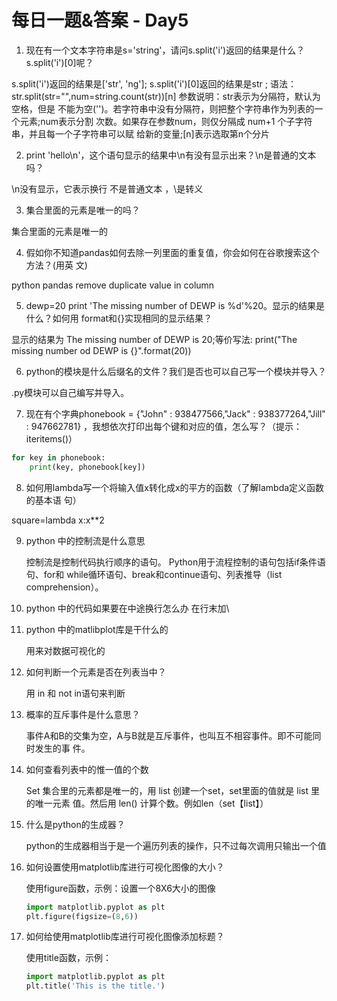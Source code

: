 # 每日一题&答案 - Day5

1. 现在有一个文本字符串是s='string'，请问s.split('i')返回的结果是什么？s.split('i')[0]呢？

  s.split('i')返回的结果是['str', 'ng']; s.split('i')[0]返回的结果是str ; 语法：
  str.split(str="",num=string.count(str))[n] 参数说明：str表示为分隔符，默认为空格，但是
  不能为空('')。若字符串中没有分隔符，则把整个字符串作为列表的一个元素;num表示分割
  次数。如果存在参数num，则仅分隔成 num+1 个子字符串，并且每一个子字符串可以赋
  给新的变量;[n]表示选取第n个分片

2. print 'hello\n'，这个语句显示的结果中\n有没有显示出来？\n是普通的文本吗？

  \n没有显示，它表示换行 不是普通文本 ，\是转义

3. 集合里面的元素是唯一的吗？

  集合里面的元素是唯一的

4. 假如你不知道pandas如何去除一列里面的重复值，你会如何在谷歌搜索这个方法？(用英
  文)

  python pandas remove duplicate value in column

5. dewp=20 print 'The missing number of DEWP is %d'%20。显示的结果是什么？如何用
  format和{}实现相同的显示结果？

  显示的结果为 The missing number of DEWP is 20;等价写法: print("The missing number
  od DEWP is {}".format(20))

6. python的模块是什么后缀名的文件？我们是否也可以自己写一个模块并导入？

  .py模块可以自己编写并导入。

7. 现在有个字典phonebook = {"John" : 938477566,"Jack" : 938377264,"Jill" : 947662781}
  ，我想依次打印出每个键和对应的值，怎么写？（提示：iteritems()）

  ```python
  for key in phonebook: 
      print(key, phonebook[key])
  
  ```

8. 如何用lambda写一个将输入值x转化成x的平方的函数（了解lambda定义函数的基本语
  句）

  square=lambda x:x**2

9. python 中的控制流是什么意思

   控制流是控制代码执行顺序的语句。 Python用于流程控制的语句包括if条件语句、for和
   while循环语句、break和continue语句、列表推导（list comprehension）。

10. python 中的代码如果要在中途换行怎么办
    在行末加\

11. python 中的matlibplot库是干什么的

    用来对数据可视化的

12. 如何判断一个元素是否在列表当中？

    用 in 和 not in语句来判断

13. 概率的互斥事件是什么意思？

    事件A和B的交集为空，A与B就是互斥事件，也叫互不相容事件。即不可能同时发生的事
    件。

14. 如何查看列表中的惟一值的个数

    Set 集合里的元素都是唯一的，用 list 创建一个set，set里面的值就是 list 里的唯一元素
    值。然后用 len() 计算个数。例如len（set【list】）

15. 什么是python的生成器？

    python的生成器相当于是一个遍历列表的操作，只不过每次调用只输出一个值

16. 如何设置使用matplotlib库进行可视化图像的大小？

    使用figure函数，示例：设置一个8X6大小的图像

    ```python
    import matplotlib.pyplot as plt
    plt.figure(figsize=(8,6))
    ```

17. 如何给使用matplotlib库进行可视化图像添加标题？

    使用title函数，示例：

    ```python
    import matplotlib.pyplot as plt
    plt.title('This is the title.')
    ```
